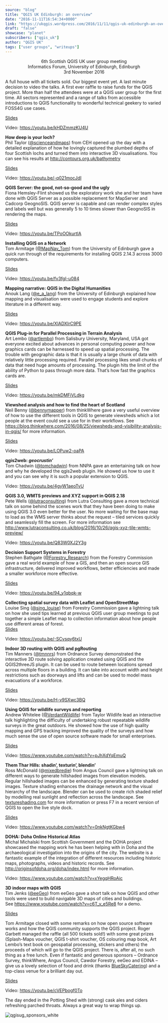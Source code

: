 ```yaml
---
source: "blog"
title: "QGIS UK Edinburgh: an overview"
date: "2016-11-11T16:54:34+0000"
link: "https://ukqgis.wordpress.com/2016/11/11/qgis-uk-edinburgh-an-overview/"
draft: "false"
showcase: "planet"
subscribers: ["qgis_uk"]
author: "QGIS UK"
tags: ["user groups", "writeups"]
---
```


<p style="text-align: center;">6th Scottish QGIS UK user group meeting<br />
Informatics Forum, University of Edinburgh, Edinburgh<br />
3rd November 2016</p>
<p>A full house with all tickets sold. Our biggest event yet. A last minute decision to video the talks. A first ever raffle to raise funds for the QGIS project. More than half the attendees were at a QGIS user group for the first time. All sectors represented and a range of talks from accessible introductions to QGIS functionality to wonderful technical geekery to varied FOSS4G use cases.</p>
<p><a href="http://www.slideshare.net/RossMcDonald1/welcome-to-the-6th-scottish-qgis-uk-meeting">Slides</a></p>
<p>Video: <a href="https://youtu.be/kHDZmmzKU4U">https://youtu.be/kHDZmmzKU4U</a></p>
<p><strong>How deep is your loch?</strong><br />
Phil Taylor (<a href="https://twitter.com/scienceandmaps">@scienceandmaps</a>) from CEH opened up the day with a detailed explanation of how he lovingly captured the plumbed depths of four Scottish lochs and turned them into interactive 3D visualisations. You can see his results at <a href="http://contours.org.uk/bathymetry" rel="nofollow">http://contours.org.uk/bathymetry</a></p>
<p><a href="http://www.slideshare.net/RossMcDonald1/how-deep-is-your-loch">Slides</a></p>
<p>Video: <a href="https://youtu.be/-q021mocJdI">https://youtu.be/-q021mocJdI</a><span id="more-1500"></span></p>
<p><strong>QGIS Server: the good, not-so-good and the ugly</strong><br />
Fiona Hemsley-Flint showed us the exploratory work she and her team have done with QGIS Server as a possible replacement for MapServer and Cadcorp GeognoSIS. QGIS server is capable and can render complex styles and labels well but was generally 5 to 10 times slower than GeognoSIS in rendering the maps.</p>
<p><a href="http://www.slideshare.net/RossMcDonald1/qgis-server-the-good-the-notsogood-and-the-ugly">Slides</a></p>
<p>Video: <a href="https://youtu.be/TPoOOkurtlA">https://youtu.be/TPoOOkurtlA</a></p>
<p><strong>Installing QGIS on a Network</strong><br />
Tom Armitage (<a href="https://twitter.com/MapNav_Tom">@MapNav_Tom</a>) from the University of Edinburgh gave a quick run through of the requirements for installing QGIS 2.14.3 across 3000 computers.</p>
<p><a href="http://www.slideshare.net/RossMcDonald1/installing-qgis-on-a-network">Slides</a></p>
<p>Video: <a href="https://youtu.be/fv3fgI-u084">https://youtu.be/fv3fgI-u084</a></p>
<p><strong>Mapping narrative: QGIS in the Digital Humanities </strong><br />
Anouk Lang (<a href="https://twitter.com/e_a_lang">@e_a_lang</a>) from the University of Edinburgh explained how mapping and visualisation were used to engage students and explore literature in a different way.</p>
<p><a href="http://www.slideshare.net/RossMcDonald1/mapping-narrative-qgis-in-the-humanities-classrom">Slides</a></p>
<p>Video: <a href="https://youtu.be/XlADXIrC9PE">https://youtu.be/XlADXIrC9PE</a></p>
<p><strong>QGIS Plug-in for Parallel Processing in Terrain Analysis</strong><br />
Art Lembo (<a href="https://twitter.com/artlembo">@artlembo</a>) from Salisbury University, Maryland, USA got everyone excited about advances in personal computing power and how graphics cards can be harnessed to speed up spatial processing. The trouble with geographic data is that it is usually a large chunk of data with relatively little processing required. Parallel processing likes small chunks of data that need huge amounts of processing. The plugin hits the limit of the ability of Python to pass through more data. That&#8217;s how fast the graphics cards are.</p>
<p><a href="http://www.slideshare.net/RossMcDonald1/qgis-plugin-for-parallel-processing-in-terrain-analysis">Slides</a></p>
<p>Video: <a href="https://youtu.be/mkDMFiVLdkg">https://youtu.be/mkDMFiVLdkg</a></p>
<p><strong>Viewshed analysis and how to find the heart of Scotland</strong><br />
Neil Benny (<a href="https://twitter.com/bennymapper">@bennymapper</a>) from thinkWhere gave a very useful overview of how to use the different tools in QGIS to generate viewsheds which a lot people at the event could see a use for in their workflows. See <a href="https://blog.thinkwhere.com/2016/08/25/viewsheds-and-visibility-analysis-in-qgis/" rel="nofollow">https://blog.thinkwhere.com/2016/08/25/viewsheds-and-visibility-analysis-in-qgis/</a> for more information.</p>
<p><a href="http://www.slideshare.net/RossMcDonald1/viewsheds-and-advanced-calculations">Slides</a></p>
<p>Video: <a href="https://youtu.be/LOPuw2-oaPA">https://youtu.be/LOPuw2-oaPA</a></p>
<p><strong>qgis2web: <em>geocrustin&#8217;</em></strong><br />
Tom Chadwin (<a href="https://twitter.com/tomchadwin">@tomchadwin</a>) from NNPA gave an entertaining talk on how and why he developed the qgis2web plugin. He showed us how to use it and you can see why it is such a popular extension to QGIS.</p>
<p>Video: <a href="https://youtu.be/4gyW1aeoTvU">https://youtu.be/4gyW1aeoTvU</a></p>
<p><strong>QGIS 3.0, WMTS previews and XYZ support in QGIS 2.18</strong><br />
Pete Wells (<a href="https://twitter.com/lutraconsulting">@lutraconsulting</a>) from Lutra Consulting gave a more technical talk on some behind the scenes work that they have been doing to make using QGIS 3.0 even better for the user. No more waiting for the base map to load as the WMS server thinks about the request &#8211; tiled services quickly and seamlessly fill the screen. For more information see <a href="http://www.lutraconsulting.co.uk/blog/2016/10/26/qgis-xyz-tile-wmts-preview/">http://www.lutraconsulting.co.uk/blog/2016/10/26/qgis-xyz-tile-wmts-preview/</a></p>
<p>Video: <a href="https://youtu.be/Q83W0XJ2Y3g">https://youtu.be/Q83W0XJ2Y3g</a></p>
<p><strong>Decision Support Systems in Forestry</strong><br />
Stephen Bathgate (<a href="https://twitter.com/Forestry_Research">@Forestry_Research</a>) from the Forestry Commission gave a real world example of how a GIS, and then an open source GIS infrastructure, delivered improved workflows, better efficiencies and made a smaller workforce more effective.</p>
<p><a href="http://www.slideshare.net/RossMcDonald1/decision-support-tools-for-forestry-using-open-source-software">Slides</a></p>
<p>Video: <a href="https://youtu.be/94_y1qbqk-w">https://youtu.be/94_y1qbqk-w</a></p>
<p><strong>Collecting spatial survey data with Leaflet and OpenStreetMap</strong><br />
Louise Sing (<a href="https://twitter.com/sing_louise">@sing_louise</a>) from Forestry Commission gave a lightning talk on how she used tips learned at previous QGIS user group meetings to put together a simple Leaflet map to collection information about how people use different areas of forest.<br />
<a href="http://www.slideshare.net/RossMcDonald1/data-capture-with-leaflet-and-openstreetmap">Slides</a></p>
<p>Video: <a href="https://youtu.be/-SCvsqy6txU">https://youtu.be/-SCvsqy6txU</a></p>
<p><strong>Indoor 3D routing with QGIS and pgRouting</strong><br />
Tim Manners (<a href="https://twitter.com/tmnnrs">@tmnnrs</a>) from Ordnance Survey demonstrated the interactive 3D route solving application created using QGIS and the QGIS2threeJS plugin. It can be used to route between locations spread across multiple floors in a building. It can take into account width and height restrictions such as doorways and lifts and can be used to model mass evacuations of a workforce.</p>
<p><a href="http://www.slideshare.net/RossMcDonald1/creating-and-indoor-routable-network-with-qgis-and-pgrouting">Slides</a></p>
<p>Video: <a href="https://youtu.be/H-v9SXwc3BQ">https://youtu.be/H-v9SXwc3BQ</a></p>
<p><strong>Using QGIS for wildlife surveys and reporting</strong><br />
Andrew Whitelee (<a href="https://twitter.com/VerdantWildlife">@VerdantWildlife</a>) from Taylor Wildlife lead an interactive talk highlighting the difficulty of undertaking robust repeatable wildlife surveys in the great outdoors. He showed how the use of high quality mapping and GPS tracking improved the quality of the surveys and how much sense the use of open source software made for small enterprises.</p>
<p><a href="http://www.slideshare.net/RossMcDonald1/using-qgis-for-ecological-surveying">Slides</a></p>
<p>Video: <a href="https://www.youtube.com/watch?v=pJhXdYqEmuQ">https://www.youtube.com/watch?v=pJhXdYqEmuQ</a></p>
<p><strong>Them Thar Hills: shadin&#8217;, texturin&#8217;, blendin&#8217;</strong><br />
Ross McDonald (@<a href="https://twitter.com/mixedbredie">mixedbredie</a>) from Angus Council gave a lightning talk on different ways to generate hillshaded images from elevation models. Regular hillshaded images can be enhanced by generating texture shaded images. Texture shading enhances the drainage network and the visual hierarchy of the landscape. Blender can be used to create rich shaded relief by modelling real sunlight and reflection across the landscape. See <a href="http://textureshading.com">textureshading.com</a> for more information or press F7 in a recent version of QGIS to open the live style dock.</p>
<p><a href="http://www.slideshare.net/RossMcDonald1/them-thar-hills-shadin-texturin-blendin">Slides</a></p>
<p>Video: <a href="https://www.youtube.com/watch?v=0nkNgtKGbw4">https://www.youtube.com/watch?v=0nkNgtKGbw4</a></p>
<p><strong>DOHA: Doha Online Historical Atlas</strong><br />
Michal Michalski from Scottish Government and the DOHA project showcased the mapping work he has been helping with in Doha and the archaeological investigation into the origins of the city. The website is a fantastic example of the integration of different resources including historic maps, photographs, videos and historic records. See <a href="http://originsofdoha.org/doha/index.html">http://originsofdoha.org/doha/index.html</a> for more information.</p>
<p>Video: <a href="https://www.youtube.com/watch?v=xYegqHRoAic">https://www.youtube.com/watch?v=xYegqHRoAic</a></p>
<p><strong>3D indoor maps with QGIS</strong><br />
Tim Jenks (<a href="https://twitter.com/eeGeo">@eeGeo</a>) from eeGeo gave a short talk on how QGIS and other tools were used to build navigable 3D maps of cities and buildings. See <a href="https://www.youtube.com/watch?v=c6T_v_e5Re8">https://www.youtube.com/watch?v=c6T_v_e5Re8</a> for a demo.</p>
<p><a href="http://www.slideshare.net/RossMcDonald1/using-qgis-to-create-3d-indoor-maps">Slides</a></p>
<p>Tom Armitage closed with some remarks on how open source software works and how the QGIS community supports the QGIS project. Roger Garbett managed the raffle (all 500 tickets sold!) with some great prizes (Splash-Maps voucher, QGIS t-shirt voucher, OS colouring map book, Art Lembo&#8217;s text book on geospatial processing, stickers and others) the proceeds of which will go to the QGIS project. There is, after all, no such thing as a free lunch. Even if fantastic and generous sponsors &#8211; Ordnance Survey, thinkWhere, Angus Council, Cawdor Forestry, eeGeo and EDINA &#8211; give us a lovely selection of food and drink (thanks <a href="http://blueskycatering.wix.com/bluesky-catering">BlueSkyCatering</a>) and a top-class venue for a brilliant day out.</p>
<p><a href="http://www.slideshare.net/RossMcDonald1/qgis-uk-thank-you-for-coming">Slides</a></p>
<p>Video: <a href="https://youtu.be/cVEPbogf0To">https://youtu.be/cVEPbogf0To</a></p>
<p>The day ended in the Potting Shed with (strong) cask ales and ciders refreshing parched throats. Always a great way to wrap things up.</p>
<p><img alt="qgisug_sponsors_white" class="alignnone size-full wp-image-1511" src="https://ukqgis.files.wordpress.com/2016/11/qgisug_sponsors_white.png?w=700" /></p>
